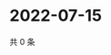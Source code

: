 # 2022-07-15

共 0 条

<!-- BEGIN WEIBO -->
<!-- 最后更新时间 Fri Jul 15 2022 07:18:15 GMT+0800 (China Standard Time) -->

<!-- END WEIBO -->
